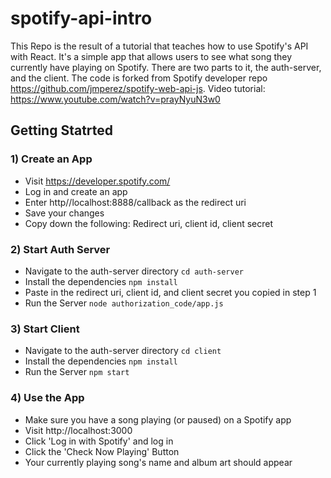 # spotify-api-intro
This Repo is the result of a tutorial that teaches how to use Spotify's API with React.
It's a simple app that allows users to see what song they currently have playing on Spotify.
There are two parts to it, the auth-server, and the client. The code is forked from Spotify
developer repo https://github.com/jmperez/spotify-web-api-js.
Video tutorial: https://www.youtube.com/watch?v=prayNyuN3w0

## Getting Statrted

### 1) Create an App
- Visit https://developer.spotify.com/ 
- Log in and create an app
- Enter http//localhost:8888/callback as the redirect uri
- Save your changes
- Copy down the following: Redirect uri, client id, client secret


### 2)  Start Auth Server
- Navigate to the auth-server directory `cd auth-server`
- Install the dependencies `npm install`
- Paste in the redirect uri, client id, and client secret you copied in step 1
- Run the Server `node authorization_code/app.js`

### 3)  Start Client
- Navigate to the auth-server directory `cd client`
- Install the dependencies `npm install`
- Run the Server `npm start`

### 4)  Use the App
- Make sure you have a song playing (or paused) on a Spotify app
- Visit http://localhost:3000
- Click 'Log in with Spotify' and log in
- Click the 'Check Now Playing' Button
- Your currently playing song's name and album art should appear

